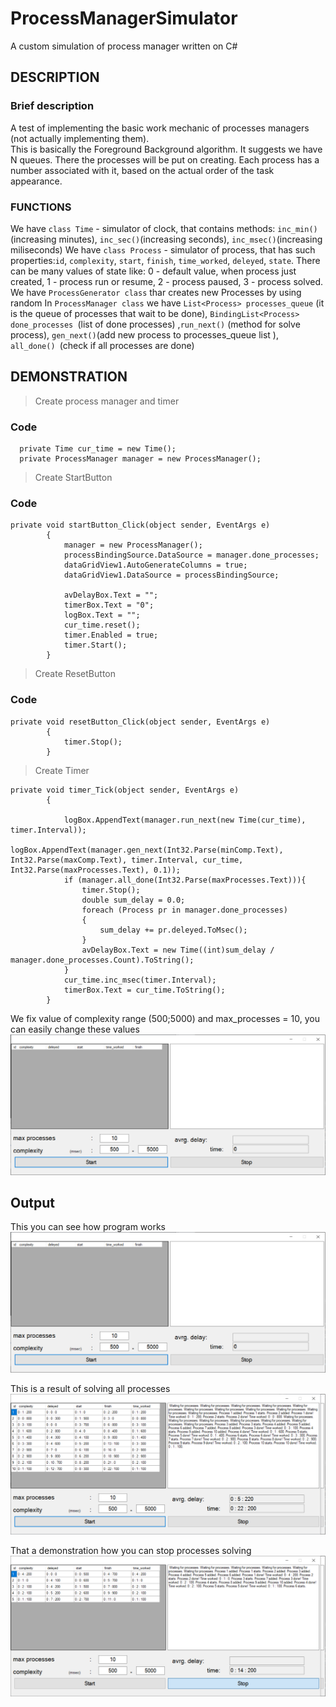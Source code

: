# ProcessManagerSimulator
A custom simulation of process manager written on C#
## DESCRIPTION
### Brief description
A test of implementing the basic work mechanic of processes managers (not actually implementing them).  
This is basically the Foreground Background algorithm. It suggests we have N queues. There the processes will be put on creating. 
Each process has a number associated with it, based on the actual order of the task appearance.
### FUNCTIONS 

We have `class Time` - simulator of clock, that contains methods:  `inc_min()`(increasing minutes), `inc_sec()`(increasing seconds), `inc_msec()`(increasing miliseconds)
We have `class Process` - simulator of process, that has such properties:`id`, `complexity`, `start`, `finish`, `time_worked`, `deleyed`, `state`. There can be many values of state like: 0 - default value, when process just created, 1 - process run or resume, 2 - process paused, 3 - process solved.
We have `ProcessGenerator class` thar creates new Processes by using random
In `ProcessManager class` we have `List<Process> processes_queue` (it is the queue of processes that wait to be done), `BindingList<Process> done_processes `(list of done processes) ,`run_next()` (method for solve process),  `gen_next()`(add new process to processes_queue list ), `all_done() `(check if all processes are done)
  
 
## DEMONSTRATION
> Create process manager and timer

### Code
```
  private Time cur_time = new Time();
  private ProcessManager manager = new ProcessManager();
```

> Create StartButton

### Code
```
private void startButton_Click(object sender, EventArgs e)
        {
            manager = new ProcessManager();
            processBindingSource.DataSource = manager.done_processes;
            dataGridView1.AutoGenerateColumns = true;
            dataGridView1.DataSource = processBindingSource;

            avDelayBox.Text = "";
            timerBox.Text = "0";
            logBox.Text = "";
            cur_time.reset();
            timer.Enabled = true;
            timer.Start();
        }
```
> Create ResetButton
### Code
```
private void resetButton_Click(object sender, EventArgs e)
        {
            timer.Stop();
        }
```

> Create Timer
```
private void timer_Tick(object sender, EventArgs e)
        {
            
            logBox.AppendText(manager.run_next(new Time(cur_time), timer.Interval));
            logBox.AppendText(manager.gen_next(Int32.Parse(minComp.Text), Int32.Parse(maxComp.Text), timer.Interval, cur_time, Int32.Parse(maxProcesses.Text), 0.1));
            if (manager.all_done(Int32.Parse(maxProcesses.Text))){
                timer.Stop();
                double sum_delay = 0.0;
                foreach (Process pr in manager.done_processes)
                {
                    sum_delay += pr.deleyed.ToMsec();
                }
                avDelayBox.Text = new Time((int)sum_delay / manager.done_processes.Count).ToString();
            }
            cur_time.inc_msec(timer.Interval);
            timerBox.Text = cur_time.ToString();    
        }
```
We fix value of complexity range (500;5000) and max_processes = 10,  you can easily change these values
![form](img/example_1.png)

## Output

This you can see how program works
![example 1](img/example_1.png)

This is a result of solving all processes
![example 2](img/example_2.png)

That a demonstration how you can stop processes solving 
![example 3](/img/example_3.png)
